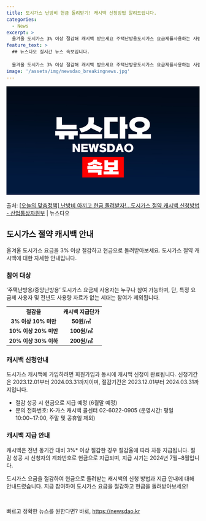 ```yaml
---
title: 도시가스 난방비 현금 돌려받기! 캐시백 신청방법 알려드립니다.
categories:
  - News
excerpt: >
  올겨울 도시가스 3% 이상 절감해 캐시백 받으세요 주택난방용도시가스 요금제를사용하는 사람이 도시가스 절약 캐…
feature_text: >
  ## 뉴스다오 실시간 뉴스 속보입니다.

  올겨울 도시가스 3% 이상 절감해 캐시백 받으세요 주택난방용도시가스 요금제를사용하는 사람이 도시가스 절약 캐…
image: '/assets/img/newsdao_breakingnews.jpg'
---
```


![뉴스다오 속보](/assets/img/newsdao_breakingnews.jpg)

<p>출처: <a href="https://newsdao.kr/2853" rel="dofollow">[오늘의 맞춤정책] 난방비 아끼고 현금 돌려받자!…도시가스 절약 캐시백 신청방법 - 산업통상자원부</a> | 뉴스다오</p>

<h2 data-ke-size="size26">도시가스 절약 캐시백 안내</h2>
<p data-ke-size="size16">올겨울 도시가스 요금을 3% 이상 절감하고 현금으로 돌려받아보세요. 도시가스 절약 캐시백에 대한 자세한 안내입니다.</p>

<h3>참여 대상</h3>
<p data-ke-size="size16">‘주택난방용/중앙난방용’ 도시가스 요금제 사용자는 누구나 참여 가능하며, 단, 특정 요금제 사용자 및 전년도 사용량 자료가 없는 세대는 참여가 제외됩니다.</p>
<table>
	<tr>
		<td style="text-align: center; height: 17px;"><b>절감율</b></td>
		<td style="text-align: center; height: 17px;"><b>캐시백 지급단가</b></td>
	</tr>
	<tr>
		<td style="text-align: center; height: 17px;"><b>3% 이상 10% 미만</b></td>
		<td style="text-align: center; height: 17px;"><b>50원/㎥</b></td>
	</tr>
	<tr>
		<td style="text-align: center; height: 17px;"><b>10% 이상 20% 미만</b></td>
		<td style="text-align: center; height: 17px;"><b>100원/㎥</b></td>
	</tr>
	<tr>
		<td style="text-align: center; height: 17px;"><b>20% 이상 30% 이하</b></td>
		<td style="text-align: center; height: 17px;"><b>200원/㎥</b></td>
	</tr>
</table>

<h3>캐시백 신청안내</h3>
<p data-ke-size="size16">도시가스 캐시백에 가입하려면 회원가입과 동시에 캐시백 신청이 완료됩니다. 신청기간은 2023.12.01부터 2024.03.31까지이며, 절감기간은 2023.12.01부터 2024.03.31까지입니다.</p>
<ul>
	<li>절감 성공 시 현금으로 지급 예정 (6월말 예정)</li>
	<li>문의 전화번호: K-가스 캐시백 콜센터 02-6022-0905 (운영시간: 평일 10:00~17:00, 주말 및 공휴일 제외)</li>
</ul>

<h3>캐시백 지급 안내</h3>
<p data-ke-size="size16">캐시백은 전년 동기간 대비 3%* 이상 절감한 경우 절감율에 따라 차등 지급됩니다. 절감 성공 시 신청자의 계좌번호로 현금으로 지급되며, 지급 시기는 2024년 7월~8월입니다.</p>
<p data-ke-size="size16">도시가스 요금을 절감하여 현금으로 돌려받는 캐시백의 신청 방법과 지급 안내에 대해 안내드렸습니다. 지금 참여하여 도시가스 요금을 절감하고 현금을 돌려받아보세요!</p>
<p data-ke-size="size16">&nbsp;</p> 

빠르고 정확한 뉴스를 원한다면? 바로, <a href="https://newsdao.kr" rel="dofollow">https://newsdao.kr</a>


    
